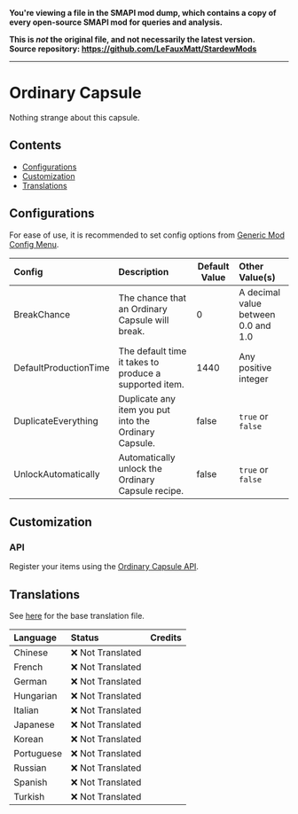 **You're viewing a file in the SMAPI mod dump, which contains a copy of every open-source SMAPI mod
for queries and analysis.**

**This is _not_ the original file, and not necessarily the latest version.**  
**Source repository: https://github.com/LeFauxMatt/StardewMods**

----

# Ordinary Capsule

Nothing strange about this capsule.

## Contents

* [Configurations](#configurations)
* [Customization](#customization)
* [Translations](#translations)

## Configurations

For ease of use, it is recommended to set config options
from [Generic Mod Config Menu](https://www.nexusmods.com/stardewvalley/mods/5098).

| Config                | Description                                            | Default Value | Other Value(s)                      |
|:----------------------|:-------------------------------------------------------|---------------|:------------------------------------|
| BreakChance           | The chance that an Ordinary Capsule will break.        | 0             | A decimal value between 0.0 and 1.0 |
| DefaultProductionTime | The default time it takes to produce a supported item. | 1440          | Any positive integer                |
| DuplicateEverything   | Duplicate any item you put into the Ordinary Capsule.  | false         | `true` or `false`                   |
| UnlockAutomatically   | Automatically unlock the Ordinary Capsule recipe.      | false         | `true` or `false`                   |

## Customization

### API

Register your items using the [Ordinary Capsule API](../Common/Integrations/OrdinaryCapsule/IOrdinaryCapsuleApi.cs).

## Translations

See [here](i18n/default.json) for the base translation file.

| Language   | Status            | Credits |
|:-----------|:------------------|:--------|
| Chinese    | ❌️ Not Translated |         |
| French     | ❌️ Not Translated |         |
| German     | ❌️ Not Translated |         |
| Hungarian  | ❌️ Not Translated |         |
| Italian    | ❌️ Not Translated |         |
| Japanese   | ❌️ Not Translated |         |
| Korean     | ❌️ Not Translated |         |
| Portuguese | ❌️ Not Translated |         |
| Russian    | ❌️ Not Translated |         |
| Spanish    | ❌️ Not Translated |         |
| Turkish    | ❌️ Not Translated |         |
